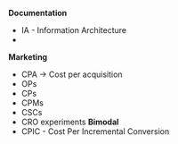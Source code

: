 **Documentation**
- IA - Information Architecture
- 
**Marketing**
- CPA -> Cost per acquisition
- OPs
- CPs
- CPMs
- CSCs
- CRO experiments
**Bimodal**
- CPIC - Cost Per Incremental Conversion